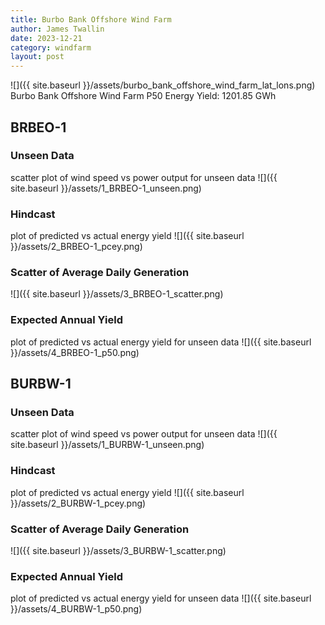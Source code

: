 ```yaml
---
title: Burbo Bank Offshore Wind Farm
author: James Twallin
date: 2023-12-21
category: windfarm
layout: post
---
```

![]({{ site.baseurl }}/assets/burbo_bank_offshore_wind_farm_lat_lons.png)
Burbo Bank Offshore Wind Farm P50 Energy Yield: 1201.85 GWh

BRBEO-1
-------------
### Unseen Data 
scatter plot of wind speed vs power output for unseen data
![]({{ site.baseurl }}/assets/1_BRBEO-1_unseen.png)
### Hindcast 
plot of predicted vs actual energy yield
![]({{ site.baseurl }}/assets/2_BRBEO-1_pcey.png)
### Scatter of Average Daily Generation 

![]({{ site.baseurl }}/assets/3_BRBEO-1_scatter.png)
### Expected Annual Yield 
plot of predicted vs actual energy yield for unseen data
![]({{ site.baseurl }}/assets/4_BRBEO-1_p50.png)

BURBW-1
-------------
### Unseen Data 
scatter plot of wind speed vs power output for unseen data
![]({{ site.baseurl }}/assets/1_BURBW-1_unseen.png)
### Hindcast 
plot of predicted vs actual energy yield
![]({{ site.baseurl }}/assets/2_BURBW-1_pcey.png)
### Scatter of Average Daily Generation 

![]({{ site.baseurl }}/assets/3_BURBW-1_scatter.png)
### Expected Annual Yield 
plot of predicted vs actual energy yield for unseen data
![]({{ site.baseurl }}/assets/4_BURBW-1_p50.png)

